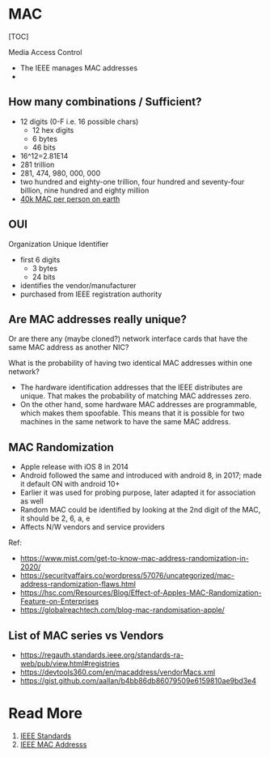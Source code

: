 # MAC

[TOC]

Media Access Control

- The IEEE manages MAC addresses
-

## How many combinations / Sufficient?

- 12 digits (0-F i.e. 16 possible chars)
  - 12 hex digits
  - 6 bytes
  - 46 bits
- 16^12=2.81E14
- 281 trillion
- 281, 474, 980, 000, 000
- two hundred and eighty-one trillion, four hundred and seventy-four billion, nine hundred and eighty million
- [40k MAC per person on earth](https://stackoverflow.com/questions/44873804/will-mac-address-ever-run-out-of-combinations)

## OUI

Organization Unique Identifier

- first 6 digits
  - 3 bytes
  - 24 bits
- identifies the vendor/manufacturer
- purchased from IEEE registration authority

## Are MAC addresses really unique?

Or are there any (maybe cloned?) network interface cards that have the same MAC address as another NIC?

What is the probability of having two identical MAC addresses within one network?

- The hardware identification addresses that the IEEE distributes are unique. That makes the probability of matching MAC addresses zero.
- On the other hand, some hardware MAC addresses are programmable, which makes them spoofable. This means that it is possible for two machines in the same network to have the same MAC address.

## MAC Randomization

- Apple release with iOS 8 in 2014
- Android followed the same and introduced with android 8, in 2017; made it default ON with android 10+
- Earlier it was used for probing purpose, later adapted it for association as well
- Random MAC could be identified by looking at the 2nd digit of the MAC, it should be 2, 6, a, e
- Affects N/W vendors and service providers

Ref:

- https://www.mist.com/get-to-know-mac-address-randomization-in-2020/
- https://securityaffairs.co/wordpress/57076/uncategorized/mac-address-randomization-flaws.html
- https://hsc.com/Resources/Blog/Effect-of-Apples-MAC-Randomization-Feature-on-Enterprises
- https://globalreachtech.com/blog-mac-randomisation-apple/

## List of MAC series vs Vendors

- https://regauth.standards.ieee.org/standards-ra-web/pub/view.html#registries
- https://devtools360.com/en/macaddress/vendorMacs.xml
- https://gist.github.com/aallan/b4bb86db86079509e6159810ae9bd3e4

# Read More

1. [IEEE Standards](https://standards.ieee.org/)
1. [IEEE MAC Addresss](https://standards.ieee.org/products-services/regauth/index.html)
